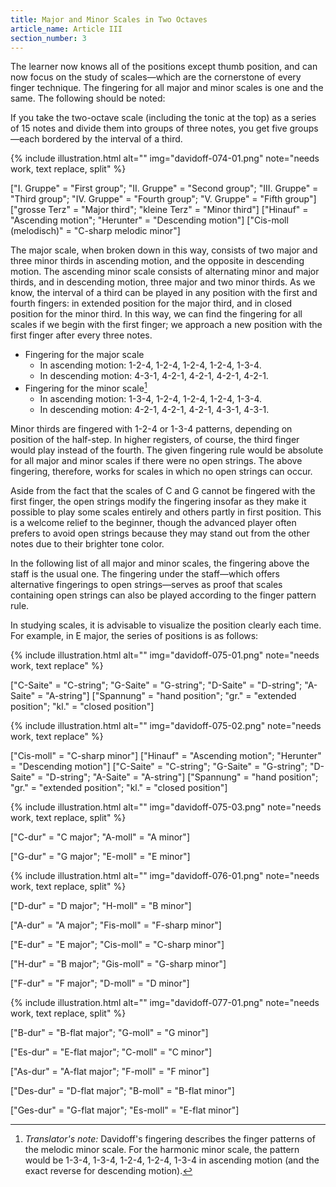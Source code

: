 ```yaml
---
title: Major and Minor Scales in Two Octaves
article_name: Article III
section_number: 3
---
```


The learner now knows all of the positions except thumb position, and can now focus on the study of scales—which are the cornerstone of every finger technique. The fingering for all major and minor scales is one and the same. The following should be noted:

If you take the two-octave scale (including the tonic at the top) as a series of 15 notes and divide them into groups of three notes, you get five groups—each bordered by the interval of a third.

{% include illustration.html alt="" img="davidoff-074-01.png" note="needs work, text replace, split" %}

["I. Gruppe" = "First group"; "II. Gruppe" = "Second group"; "III. Gruppe" = "Third group"; "IV. Gruppe" = "Fourth group"; "V. Gruppe" = "Fifth group"]
["grosse Terz" = "Major third"; "kleine Terz" = "Minor third"]
["Hinauf" = "Ascending motion"; "Herunter" = "Descending motion"]
["Cis-moll (melodisch)" = "C-sharp melodic minor"]

The major scale, when broken down in this way, consists of two major and three minor thirds in ascending motion, and the opposite in descending motion. The ascending minor scale consists of alternating minor and major thirds, and in descending motion, three major and two minor thirds. As we know, the interval of a third can be played in any position with the first and fourth fingers: in extended position for the major third, and in closed position for the minor third. In this way, we can find the fingering for all scales if we begin with the first finger; we approach a new position with the first finger after every three notes. 

- Fingering for the major scale
	- In ascending motion: 1-2-4, 1-2-4, 1-2-4, 1-2-4, 1-3-4.
	- In descending motion: 4-3-1, 4-2-1, 4-2-1, 4-2-1, 4-2-1.
- Fingering for the minor scale[^6]
	- In ascending motion: 1-3-4, 1-2-4, 1-2-4, 1-2-4, 1-3-4.
	- In descending motion: 4-2-1, 4-2-1, 4-2-1, 4-3-1, 4-3-1.

[^6]: *Translator's note:* Davidoff's fingering describes the finger patterns of the melodic minor scale. For the harmonic minor scale, the pattern would be 1-3-4, 1-3-4, 1-2-4, 1-2-4, 1-3-4 in ascending motion (and the exact reverse for descending motion).

Minor thirds are fingered with 1-2-4 or 1-3-4 patterns, depending on position of the half-step. In higher registers, of course, the third finger would play instead of the fourth.
The given fingering rule would be absolute for all major and minor scales if there were no open strings. The above fingering, therefore, works for scales in which no open strings can occur.

Aside from the fact that the scales of C and G cannot be fingered with the first finger, the open strings modify the fingering insofar as they make it possible to play some scales entirely and others partly in first position. This is a welcome relief to the beginner, though the advanced player often prefers to avoid open strings because they may stand out from the other notes due to their brighter tone color.

In the following list of all major and minor scales, the fingering above the staff is the usual one. The fingering under the staff—which offers alternative fingerings to open strings—serves as proof that scales containing open strings can also be played according to the finger pattern rule.

In studying scales, it is advisable to visualize the position clearly each time. For example, in E major, the series of positions is as follows:

{% include illustration.html alt="" img="davidoff-075-01.png" note="needs work, text replace" %}

["C-Saite" = "C-string"; "G-Saite" = "G-string"; "D-Saite" = "D-string"; "A-Saite" = "A-string"]
["Spannung" = "hand position"; "gr." = "extended position"; "kl." = "closed position"]

{% include illustration.html alt="" img="davidoff-075-02.png" note="needs work, text replace" %}

["Cis-moll" = "C-sharp minor"]
["Hinauf" = "Ascending motion"; "Herunter" = "Descending motion"]
["C-Saite" = "C-string"; "G-Saite" = "G-string"; "D-Saite" = "D-string"; "A-Saite" = "A-string"]
["Spannung" = "hand position"; "gr." = "extended position"; "kl." = "closed position"]

{% include illustration.html alt="" img="davidoff-075-03.png" note="needs work, text replace, split" %}

["C-dur" = "C major"; "A-moll" = "A minor"]

["G-dur" = "G major"; "E-moll" = "E minor"]

{% include illustration.html alt="" img="davidoff-076-01.png" note="needs work, text replace, split" %}

["D-dur" = "D major"; "H-moll" = "B minor"]

["A-dur" = "A major"; "Fis-moll" = "F-sharp minor"]

["E-dur" = "E major"; "Cis-moll" = "C-sharp minor"]

["H-dur" = "B major"; "Gis-moll" = "G-sharp minor"]

["F-dur" = "F major"; "D-moll" = "D minor"]

{% include illustration.html alt="" img="davidoff-077-01.png" note="needs work, text replace, split" %}

["B-dur" = "B-flat major"; "G-moll" = "G minor"]

["Es-dur" = "E-flat major"; "C-moll" = "C minor"]

["As-dur" = "A-flat major"; "F-moll" = "F minor"]

["Des-dur" = "D-flat major"; "B-moll" = "B-flat minor"]

["Ges-dur" = "G-flat major"; "Es-moll" = "E-flat minor"]
